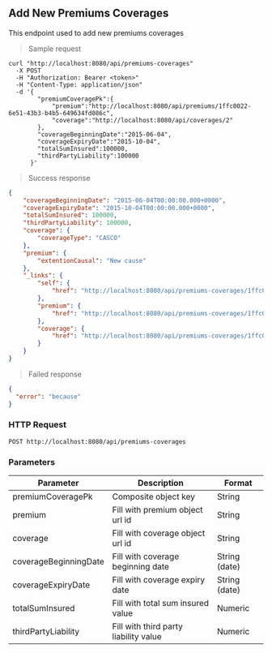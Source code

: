 ## Add New Premiums Coverages

This endpoint used to add new premiums coverages

> Sample request

```shell
curl "http://localhost:8080/api/premiums-coverages"
  -X POST
  -H "Authorization: Bearer <token>"
  -H "Content-Type: application/json"
  -d '{
        "premiumCoveragePk":{
            "premium":"http://localhost:8080/api/premiums/1ffc0022-6e51-43b3-b4b5-649634fd086c",
            "coverage":"http://localhost:8080/api/coverages/2"
        },
        "coverageBeginningDate":"2015-06-04",
        "coverageExpiryDate":"2015-10-04",
        "totalSumInsured":100000,
        "thirdPartyLiability":100000
      }'
```

> Success response

```json
{
    "coverageBeginningDate": "2015-06-04T00:00:00.000+0000",
    "coverageExpiryDate": "2015-10-04T00:00:00.000+0000",
    "totalSumInsured": 100000,
    "thirdPartyLiability": 100000,
    "coverage": {
        "coverageType": "CASCO"
    },
    "premium": {
        "extentionCausal": "New cause"
    },
    "_links": {
        "self": {
            "href": "http://localhost:8080/api/premiums-coverages/1ffc0022-6e51-43b3-b4b5-649634fd086c@2"
        },
        "premium": {
            "href": "http://localhost:8080/api/premiums-coverages/1ffc0022-6e51-43b3-b4b5-649634fd086c@2/premium"
        },
        "coverage": {
            "href": "http://localhost:8080/api/premiums-coverages/1ffc0022-6e51-43b3-b4b5-649634fd086c@2/coverage"
        }
    }
}
```

> Failed response

```json
{
  "error": "because"
}
```

### HTTP Request

`POST http://localhost:8080/api/premiums-coverages`

### Parameters

Parameter | Description | Format
--------- | ----------- | ------
premiumCoveragePk | Composite object key | String
premium | Fill with premium object url id | String
coverage | Fill with coverage object url id | String
coverageBeginningDate | Fill with coverage beginning date | String (date)
coverageExpiryDate | Fill with coverage expiry date | String (date)
totalSumInsured | Fill with total sum insured value | Numeric
thirdPartyLiability | Fill with third party liability value | Numeric